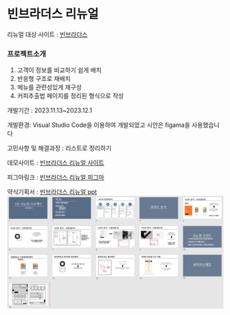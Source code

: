 # 빈브라더스 리뉴얼

리뉴얼 대상 사이트 : [빈브라더스](https://beanbrothers.co.kr/, "beanbrothers link")

### 프로젝트소개

1. 고객이 정보를 비교하기 쉽게 배치
2. 반응형 구조로 재배치
3. 메뉴를 관련성있게 재구성
4. 커피추출법 페이지를 정리된 형식으로 작성

개발기간 : 2023.11.13~2023.12.1

개발환경:
Visual Studio Code을 이용하여 개발되었고 시안은 figama을 사용했습니다

고민사항 및 해결과정 : 리스트로 정리하기

데모사이트 : [빈브라더스 리뉴얼 사이트](https://heosure.github.io/beanbrothers_renewal/, "beanbrothers renewal")

피그마링크 :
[빈브라더스 리뉴얼 피그마](https://www.figma.com/file/cdvJBOSvainoyN0jzGUgUG/%EB%A6%AC%EB%89%B4%EC%96%BC%ED%94%84%EB%A1%9C%EC%A0%9D%ED%8A%B8_%EB%B9%88%EB%B8%8C%EB%9D%BC%EB%8D%94%EC%8A%A4?type=design&node-id=0-1&mode=design&t=rcmHZ5bg9dgadBgs-0, "figama")

약식기획서 :
[빈브라더스 리뉴얼 ppt](https://docs.google.com/presentation/d/1mmbhHTlhAkn1OA2rYvQ7IR6lPAshM4JU/edit#slide=id.p1, "google pptx")
<a href="https://docs.google.com/presentation/d/1mmbhHTlhAkn1OA2rYvQ7IR6lPAshM4JU/edit#slide=id.p1"><img src="./img/beanbrothersrenewal.jpg" alt="빈브라더스리뉴얼기획서" /></a>
